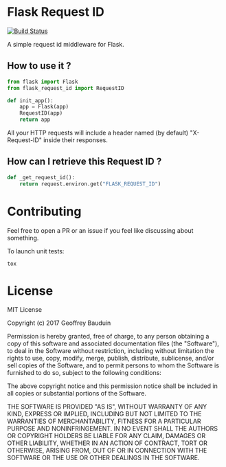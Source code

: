 # Flask Request ID
[![Build Status](https://travis-ci.org/geoffreybauduin/flask-request-id.svg?branch=master)](https://travis-ci.org/geoffreybauduin/flask-request-id)

A simple request id middleware for Flask.

## How to use it ?

```python
from flask import Flask
from flask_request_id import RequestID

def init_app():
    app = Flask(app)
    RequestID(app)
    return app
```

All your HTTP requests will include a header named (by default) "X-Request-ID" inside their responses.

## How can I retrieve this Request ID ?

```python
def _get_request_id():
    return request.environ.get("FLASK_REQUEST_ID")
```

# Contributing

Feel free to open a PR or an issue if you feel like discussing about something.

To launch unit tests:

`tox`

# License

MIT License

Copyright (c) 2017 Geoffrey Bauduin

Permission is hereby granted, free of charge, to any person obtaining a copy
of this software and associated documentation files (the "Software"), to deal
in the Software without restriction, including without limitation the rights
to use, copy, modify, merge, publish, distribute, sublicense, and/or sell
copies of the Software, and to permit persons to whom the Software is
furnished to do so, subject to the following conditions:

The above copyright notice and this permission notice shall be included in all
copies or substantial portions of the Software.

THE SOFTWARE IS PROVIDED "AS IS", WITHOUT WARRANTY OF ANY KIND, EXPRESS OR
IMPLIED, INCLUDING BUT NOT LIMITED TO THE WARRANTIES OF MERCHANTABILITY,
FITNESS FOR A PARTICULAR PURPOSE AND NONINFRINGEMENT. IN NO EVENT SHALL THE
AUTHORS OR COPYRIGHT HOLDERS BE LIABLE FOR ANY CLAIM, DAMAGES OR OTHER
LIABILITY, WHETHER IN AN ACTION OF CONTRACT, TORT OR OTHERWISE, ARISING FROM,
OUT OF OR IN CONNECTION WITH THE SOFTWARE OR THE USE OR OTHER DEALINGS IN THE
SOFTWARE.
